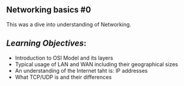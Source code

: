## **Networking basics #0**

 This was a dive into understanding of Networking.
 

 ## *Learning Objectives*:
 - Introduction to OSI Model and its layers
 - Typical usage of LAN and WAN including their geographical sizes
 - An understanding of the Internet taht is: IP addresses
 - What TCP/UDP is and their differences
